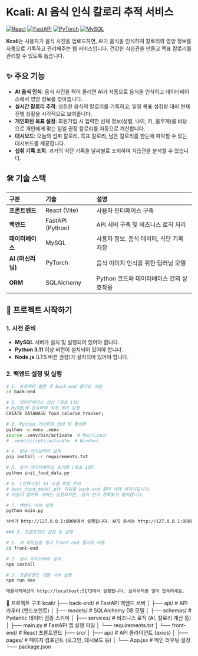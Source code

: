 # Kcali: AI 음식 인식 칼로리 추적 서비스

[![React](https://img.shields.io/badge/React-61DAFB?style=for-the-badge&logo=react&logoColor=black)](https://reactjs.org/)
[![FastAPI](https://img.shields.io/badge/FastAPI-009688?style=for-the-badge&logo=fastapi&logoColor=white)](https://fastapi.tiangolo.com/)
[![PyTorch](https://img.shields.io/badge/PyTorch-EE4C2C?style=for-the-badge&logo=pytorch&logoColor=white)](https://pytorch.org/)
[![MySQL](https://img.shields.io/badge/MySQL-4479A1?style=for-the-badge&logo=mysql&logoColor=white)](https://www.mysql.com/)

**Kcali**는 사용자가 음식 사진을 업로드하면, AI가 음식을 인식하여 칼로리와 영양 정보를 자동으로 기록하고 관리해주는 웹 서비스입니다. 건강한 식습관을 만들고 목표 칼로리를 관리할 수 있도록 돕습니다.

## ✨ 주요 기능

* **AI 음식 인식**: 음식 사진을 찍어 올리면 AI가 자동으로 음식을 인식하고 데이터베이스에서 영양 정보를 찾아줍니다.
* **실시간 칼로리 추적**: 섭취한 음식의 칼로리를 기록하고, 일일 목표 섭취량 대비 현재 진행 상황을 시각적으로 보여줍니다.
* **개인화된 목표 설정**: 회원가입 시 입력한 신체 정보(성별, 나이, 키, 몸무게)를 바탕으로 개인에게 맞는 일일 권장 칼로리를 자동으로 계산합니다.
* **대시보드**: 오늘의 섭취 칼로리, 목표 칼로리, 남은 칼로리를 한눈에 파악할 수 있는 대시보드를 제공합니다.
* **섭취 기록 조회**: 과거의 식단 기록을 날짜별로 조회하여 식습관을 분석할 수 있습니다.

## 🛠️ 기술 스택

| 구분 | 기술 | 설명 |
| :--- | :--- | :--- |
| **프론트엔드** | React (Vite) | 사용자 인터페이스 구축 |
| **백엔드** | FastAPI (Python) | API 서버 구축 및 비즈니스 로직 처리 |
| **데이터베이스** | MySQL | 사용자 정보, 음식 데이터, 식단 기록 저장 |
| **AI (머신러닝)** | PyTorch | 음식 이미지 인식을 위한 딥러닝 모델 |
| **ORM** | SQLAlchemy | Python 코드와 데이터베이스 간의 상호작용 |

## 🚀 프로젝트 시작하기

### 1. 사전 준비

* **MySQL** 서버가 설치 및 실행되어 있어야 합니다.
* **Python 3.11** 이상 버전이 설치되어 있어야 합니다.
* **Node.js** (LTS 버전 권장)가 설치되어 있어야 합니다.

### 2. 백엔드 설정 및 실행

```bash
# 1. 프로젝트 클론 후 back-end 폴더로 이동
cd back-end

# 2. 데이터베이스 생성 (최초 1회)
# MySQL에 접속하여 아래 쿼리 실행
CREATE DATABASE food_calorie_tracker;

# 3. Python 가상환경 생성 및 활성화
python -m venv .venv
source .venv/bin/activate  # Mac/Linux
# .venv\Scripts\activate  # Windows

# 4. 필수 라이브러리 설치
pip install -r requirements.txt

# 5. 음식 데이터베이스 초기화 (최초 1회)
python init_food_data.py

# 6. (선택사항) AI 모델 파일 준비
# best_food_model.pth 파일을 back-end 폴더 내에 위치시킵니다.
# 파일이 없어도 서버는 실행되지만, 음식 인식 정확도가 떨어집니다.

# 7. 백엔드 서버 실행
python main.py

서버가 http://127.0.0.1:8000에서 실행됩니다. API 문서는 http://127.0.0.1:8000/docs에서 확인할 수 있습니다.

### 3. 프론트엔드 설정 및 실행

# 1. 새 터미널을 열고 front-end 폴더로 이동
cd front-end

# 2. 필수 라이브러리 설치
npm install

# 3. 프론트엔드 개발 서버 실행
npm run dev

애플리케이션이 http://localhost:5173에서 실행됩니다. 브라우저를 열어 접속하세요.
```

📁 프로젝트 구조
kcali/
├── back-end/           # FastAPI 백엔드 서버
│   ├── api/            # API 라우터 (엔드포인트)
│   ├── models/         # SQLAlchemy DB 모델
│   ├── schemas/        # Pydantic 데이터 검증 스키마
│   ├── services/       # 비즈니스 로직 (AI, 칼로리 계산 등)
│   ├── main.py         # FastAPI 앱 실행 파일
│   └── requirements.txt
│
└── front-end/          # React 프론트엔드
    ├── src/
    │   ├── api/        # API 클라이언트 (axios)
    │   ├── pages/      # 페이지 컴포넌트 (로그인, 대시보드 등)
    │   └── App.jsx     # 메인 라우팅 설정
    └── package.json
